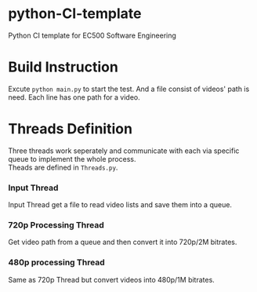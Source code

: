# python-CI-template
Python CI template for EC500 Software Engineering
<br/>
# Build Instruction
Excute ```python main.py``` to start the test.
And a file consist of videos' path is need. Each line has one path for a video.

# Threads Definition
Three threads work seperately and communicate with each via specific queue to implement the whole process.<br/>
Theads are defined in ```Threads.py```.
### Input Thread
Input Thread get a file to read video lists and save them into a queue.
### 720p Processing Thread
Get video path from a queue and then convert it into 720p/2M bitrates. 
###  480p processing Thread
Same as 720p Thread but convert videos into 480p/1M bitrates.
